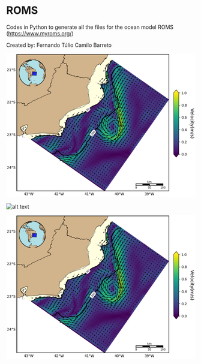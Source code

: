 # ROMS

Codes in Python to generate all the files for the ocean model ROMS (https://www.myroms.org/)

Created by: Fernando Túlio Camilo Barreto

![alt text](https://github.com/fernandotcbarreto/stuff/blob/main/vst.png)

![alt text](https://github.com/fernandotcbarreto/stuff/blob/main/myimage2.gif)

<p align="center">
  <img src="https://github.com/fernandotcbarreto/stuff/blob/main/vst.png">
</p>
